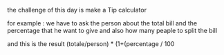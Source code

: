the challenge of this day is make a Tip calculator 

for example :
 we have to ask the person about the total bill and the percentage that he want to give and also how many peaple to split the bill 

and this is the result (totale/person) * (1+(percentage / 100